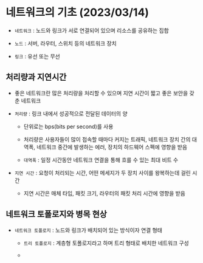 # 네트워크의 기초 (2023/03/14)

- `네트워크` : 노드와 링크가 서로 연결되어 있으며 리소스를 공유하는 집합

- `노드` : 서버, 라우터, 스위치 등의 네트워크 장치

- `링크` : 유선 또는 무선

## 처리량과 지연시간

- 좋은 네트워크란 많은 처리량을 처리할 수 있으며 지연 시간이 짧고 좋은 보안을 갖춘 네트워크

- `처리량` : 링크 내에서 성공적으로 전달된 데이터의 양
  
  - 단위로는 bps(bits per second)를 사용
  
  - 처리량은 사용자들이 많이 접속할 때마다 커지는 트래픽, 네트워크 장치 간의 대역폭, 네트워크 중간에 발생하는 에러, 장치의 하드웨어 스펙에 영향을 받음
  
  - `대역폭` : 일정 시간동안 네트워크 연결을 통해 흐를 수 있는 최대 비트 수

- `지연 시간` : 요청이 처리되는 시간, 어떤 메세지가 두 장치 사이를 왕복하는데 걸린 시간
  
  - 지연 시간은 매체 타입, 패킷 크기, 라우터의 패킷 처리 시간에 영향을 받음

## 네트워크 토폴로지와 병목 현상

- `네트워크 토폴로지` : 노드와 링크가 배치되어 있는 방식이자 연결 형태
  
  - `트리 토폴로지` : 계층형 토폴로지라고 하며 트리 형태로 배치한 네트워크 구성
  
  - 
